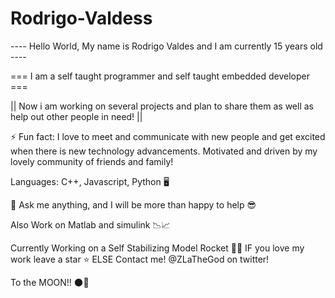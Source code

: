 # Rodrigo-Valdess

---- Hello World, My name is Rodrigo Valdes and I am currently 15 years old ----


===  I am a self taught programmer and self taught embedded developer ===


|| Now i am working on several projects and plan to share them as well as help out other people in need! ||


⚡ Fun fact: I love to meet and communicate with new people and get excited when there is new technology advancements. Motivated and driven by my lovely community of friends and family!


Languages: C++, Javascript, Python 🖥️


💬 Ask me anything, and I will be more than happy to help 😎


Also Work on Matlab and simulink 📉📈


Currently Working on a Self Stabilizing Model Rocket 🚀🚀
IF
  you love my work leave a star ⭐
ELSE
  Contact me! @ZLaTheGod on twitter!

To the MOON!! 🌑🚀
